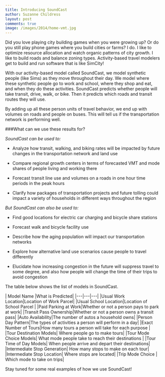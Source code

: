 ```yaml
---
title: Introducing SoundCast
author: Suzanne Childress
layout: post
comments: true
image: /images/2014/home-vmt.jpg
---
```


Did you love playing city building games when you were growing up? Or do you still play phone games where you build cities or farms? I do. I like to optimize resource allocation and watch organic patterns of city growth. I like to build roads and balance zoning types. Activity-based travel modelers get to build and run software that is like SimCity!

With our activity-based model called SoundCast, we model synthetic people (like Sims) as they move throughout their day. We model where these synthetic people go to work and school, where they shop and eat, and when they do these activities. SoundCast predicts whether people will take transit, drive, walk, or bike.  Then it predicts which roads and transit routes they will use.

By adding up all these person units of travel behavior, we end up with volumes on roads and people on buses.  This will tell us if the transportation network is performing well.

###What can we use these results for?

*SoundCast can be used to:*   
                                             
*	Analyze how  transit, walking, and biking rates will be impacted by future changes in the transportation network and land use

*	Compare regional growth centers in terms of forecasted  VMT and mode shares of people living and working there

*	Forecast transit line use and volumes on a roads in one hour time periods in the peak hours

*	Clarify how packages of transportation projects and future tolling could impact a variety of households in different ways throughout the region

*But SoundCast can also be used to:*

*	Find good locations for electric car charging and bicycle share stations

*	Forecast walk and bicycle facility use 

*	Describe how the aging population will impact our transportation networks

*	Explore how alternative land use scenarios cause people to travel differently

*	Elucidate how increasing congestion in the future will suppress travel to some degree, and also how people will change the time of their trips to avoid congestion


The table below shows the list of models in SoundCast.

| Model Name  |What is Predicted|
|---|---|---|
|Usual Work Location|Location of Work Parcel| 
|Usual School Location|Location of School Parcel |
|Paid Parking at Work|Whether or not a person pays to park at work|
|Transit Pass Ownership|Whether or not a person owns a transit pass|
|Auto Availability|The number of autos a household owns|
|Person Day Pattern|The types of activities a person will perform in a day|
|Exact Number of Tours|How many tours a person will take for each purpose   |
|Tour Destination Models| Where people go to make tours| 
|Tour Mode Choice Models| What mode people take to reach their destinations   |
|Tour Time of Day Models| When people arrive and depart their destinations|
|Intermediate Stop Generation| How many stops to make on each tour|
|Intermediate Stop Location| Where stops are located|
|Trip Mode Choice | Which mode to take on trips|

Stay tuned for some real examples of how we use SoundCast!